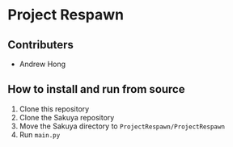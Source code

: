# Project Respawn
## Contributers
 - Andrew Hong

## How to install and run from source
1. Clone this repository
2. Clone the Sakuya repository
3. Move the Sakuya directory to `ProjectRespawn/ProjectRespawn`
4. Run `main.py`